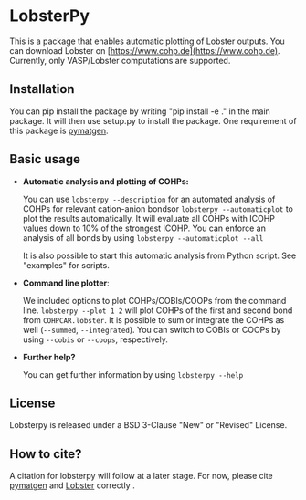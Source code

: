 # LobsterPy

This is a package that enables automatic plotting of Lobster outputs. You can download Lobster on [https://www.cohp.de](https://www.cohp.de). Currently, only VASP/Lobster computations are supported.

## Installation


You can pip install the package by writing "pip install -e ." in the main package. It will then use setup.py to install the package. One requirement of this package is [pymatgen](https://github.com/materialsproject/pymatgen).

## Basic usage

* **Automatic analysis and plotting of COHPs:**
    
    You can use ``lobsterpy --description`` for an automated analysis of COHPs for relevant cation-anion bondsor ``lobsterpy --automaticplot`` to plot the results automatically. It will evaluate all COHPs with ICOHP values down to 10% of the strongest ICOHP. You can enforce an analysis of all bonds by using ``lobsterpy --automaticplot --all`` 
  
    It is also possible to start this automatic analysis from Python script. See "examples" for scripts.

  
* **Command line plotter**:
    
    We included options to plot COHPs/COBIs/COOPs from the command line.
    ``lobsterpy --plot 1 2`` will plot COHPs of the first and second bond from ``COHPCAR.lobster``. It is possible to sum or integrate the COHPs as well (``--summed``, ``--integrated``). You can switch to COBIs or COOPs by using ``--cobis`` or ``--coops``, respectively.


* **Further help?**
  
    You can get further information by using ``lobsterpy --help``


## License
Lobsterpy is released under a BSD 3-Clause "New" or "Revised" License. 


## How to cite?
A citation for lobsterpy will follow at a later stage. For now, please cite [pymatgen](https://github.com/materialsproject/pymatgen) and [Lobster](https://www.cohp.de) correctly .

